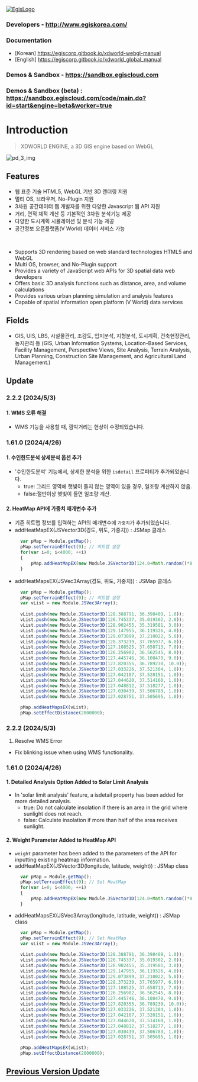 [![EgisLogo](https://user-images.githubusercontent.com/82925313/160987075-ce7eada9-91ca-4b72-beb6-396e142f90a2.png)](http://www.egiskorea.com/)

### Developers - http://www.egiskorea.com/
### Documentation
  * [Korean] https://egiscorp.gitbook.io/xdworld-webgl-manual
  * [English] https://egiscorp.gitbook.io/xdworld_global_manual
### Demos & Sandbox - https://sandbox.egiscloud.com
### Demos & Sandbox (beta) : https://sandbox.egiscloud.com/code/main.do?id=start&engine=beta&worker=true

# Introduction

> XDWORLD ENGINE, a 3D GIS engine based on WebGL

![pd_3_img](https://user-images.githubusercontent.com/82925313/160986727-f473c308-7881-4342-8c08-e31566d93a3b.png)

## Features
-   웹 표준 기술 HTML5, WebGL 기반 3D 렌더링 지원
-   멀티 OS, 브라우저, No-Plugin 지원
-   3차원 공간데이터 웹 개발자를 위한 다양한 Javascript 웹 API 지원
-   거리, 면적 체적 계산 등 기본적인 3차원 분석기능 제공
-   다양한 도시계획 시뮬레이션 및 분석 기능 제공
-   공간정보 오픈플랫폼(V World) 데이터 서비스 가능
<br>

-   Supports 3D rendering based on web standard technologies HTML5 and WebGL
-   Multi OS, browser, and No-Plugin support
-   Provides a variety of JavaScript web APIs for 3D spatial data web developers
-   Offers basic 3D analysis functions such as distance, area, and volume calculations
-   Provides various urban planning simulation and analysis features
-   Capable of spatial information open platform (V World) data services

## Fields

-   GIS, UIS, LBS, 시설물관리, 조감도, 입지분석, 지형분석, 도시계획, 건축현장관리, 농지관리 등
(GIS, Urban Information Systems, Location-Based Services, Facility Management, Perspective Views, Site Analysis, Terrain Analysis, Urban Planning, Construction Site Management, and Agricultural Land Management.)

## Update

### 2.2.2 (2024/5/3)

#### 1. WMS 오류 해결
  * WMS 기능을 사용할 때, 깜박거리는 현상이 수정되었습니다.

### 1.61.0 (2024/4/26)

#### 1. 수인한도분석 상세분석 옵션 추가
  * '수인한도분석' 기능에서, 상세한 분석을 위한 `isdetail` 프로퍼티가 추가되었습니다.
    * true: 그리드 영역에 햇빛이 들지 않는 영역이 있을 경우, 일조량 계산하지 않음.
    * false:절반이상 햇빛이 들면 일조량 계산.

#### 2. HeatMap API에 가중치 매개변수 추가
  - 기존 히트맵 정보를 입력하는 API의 매개변수에 `가중치`가 추가되었습니다.
  - addHeatMapEX(JSVector3D(경도, 위도, 가중치)) : JSMap 클래스
    ```javascript
      var pMap = Module.getMap();
      pMap.setTerrainEffect(9); // 히트맵 설정
      for(var i=0; i<4000; ++i)
      {
          pMap.addHeatMapEX(new Module.JSVector3D(124.0+Math.random()*8.0, 34.0+Math.random()*6.0, 1.0));
      }
    ```
  - addHeatMapsEX(JSVec3Array(경도, 위도, 가중치)) : JSMap 클래스
    ```javascript
      var pMap = Module.getMap();
      pMap.setTerrainEffect(9); // 히트맵 설정
      var vList = new Module.JSVec3Array();
        
      vList.push(new Module.JSVector3D(128.388791, 36.398409, 1.0));
      vList.push(new Module.JSVector3D(126.745337, 35.019302, 2.0));
      vList.push(new Module.JSVector3D(128.902455, 35.319581, 3.0));
      vList.push(new Module.JSVector3D(129.147955, 36.119326, 4.0));
      vList.push(new Module.JSVector3D(129.073899, 37.210022, 5.0));
      vList.push(new Module.JSVector3D(128.373239, 37.765977, 6.0));
      vList.push(new Module.JSVector3D(127.108525, 37.658713, 7.0));
      vList.push(new Module.JSVector3D(126.256902, 36.562545, 8.0));
      vList.push(new Module.JSVector3D(127.445746, 36.108470, 9.0));
      vList.push(new Module.JSVector3D(127.820355, 36.789230, 10.0));
      vList.push(new Module.JSVector3D(127.033226, 37.521304, 1.0));
      vList.push(new Module.JSVector3D(127.042107, 37.520151, 1.0));
      vList.push(new Module.JSVector3D(127.044620, 37.514160, 1.0));
      vList.push(new Module.JSVector3D(127.048812, 37.518277, 1.0));
      vList.push(new Module.JSVector3D(127.030439, 37.506783, 1.0));
      vList.push(new Module.JSVector3D(127.028751, 37.505695, 1.0));

      pMap.addHeatMapsEX(vList);
      pMap.setEffectDistance(2000000);
    ```

### 2.2.2 (2024/5/3)

1. Resolve WMS Error
  * Fix blinking issue when using WMS functionality.

### 1.61.0 (2024/4/26)

#### 1. Detailed Analysis Option Added to Solar Limit Analysis
  * In 'solar limit analysis' feature, a isdetail property has been added for more detailed analysis.
    * true: Do not calculate insolation if there is an area in the grid where sunlight does not reach.
    * false: Calculate insolation if more than half of the area receives sunlight.

#### 2. Weight Parameter Added to HeatMap API
  - `weight` parameter has been added to the parameters of the API for inputting existing heatmap information.
  - addHeatMapEX(JSVector3D(longitude, latitude, weight)) : JSMap class
    ```javascript
      var pMap = Module.getMap();
      pMap.setTerrainEffect(9); // Set HeatMap
      for(var i=0; i<4000; ++i)
      {
          pMap.addHeatMapEX(new Module.JSVector3D(124.0+Math.random()*8.0, 34.0+Math.random()*6.0, 1.0));
      }
    ```
  - addHeatMapsEX(JSVec3Array(longitude, latitude, weight)) : JSMap class
    ```javascript
      var pMap = Module.getMap();
      pMap.setTerrainEffect(9); // Set HeatMap
      var vList = new Module.JSVec3Array();
        
      vList.push(new Module.JSVector3D(128.388791, 36.398409, 1.0));
      vList.push(new Module.JSVector3D(126.745337, 35.019302, 2.0));
      vList.push(new Module.JSVector3D(128.902455, 35.319581, 3.0));
      vList.push(new Module.JSVector3D(129.147955, 36.119326, 4.0));
      vList.push(new Module.JSVector3D(129.073899, 37.210022, 5.0));
      vList.push(new Module.JSVector3D(128.373239, 37.765977, 6.0));
      vList.push(new Module.JSVector3D(127.108525, 37.658713, 7.0));
      vList.push(new Module.JSVector3D(126.256902, 36.562545, 8.0));
      vList.push(new Module.JSVector3D(127.445746, 36.108470, 9.0));
      vList.push(new Module.JSVector3D(127.820355, 36.789230, 10.0));
      vList.push(new Module.JSVector3D(127.033226, 37.521304, 1.0));
      vList.push(new Module.JSVector3D(127.042107, 37.520151, 1.0));
      vList.push(new Module.JSVector3D(127.044620, 37.514160, 1.0));
      vList.push(new Module.JSVector3D(127.048812, 37.518277, 1.0));
      vList.push(new Module.JSVector3D(127.030439, 37.506783, 1.0));
      vList.push(new Module.JSVector3D(127.028751, 37.505695, 1.0));

      pMap.addHeatMapsEX(vList);
      pMap.setEffectDistance(2000000);
    ```

## [Previous Version Update](https://egiscorp.gitbook.io/xdworld-webgl-manual/release)
